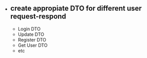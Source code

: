 - ## create appropiate DTO for different user request-respond
  - Login DTO
  - Update DTO
  - Register DTO
  - Get User DTO
  - etc